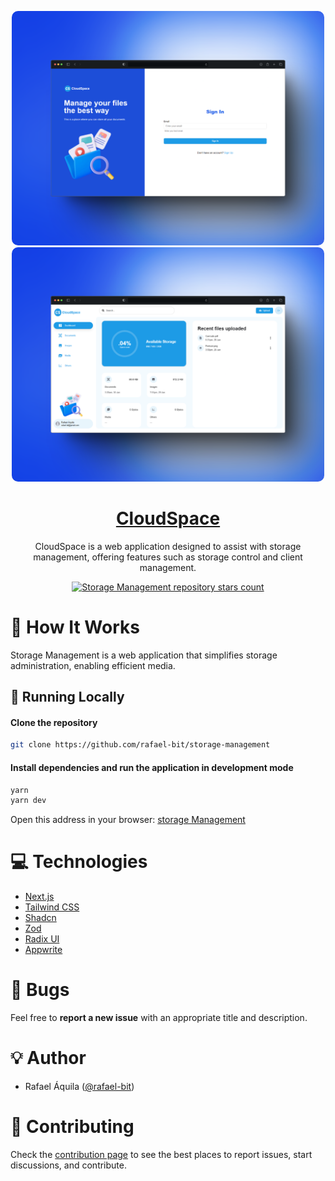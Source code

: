 <p align="center">
   <img src="git/Login.png" style="border-radius: 10px;" width="500"/>
   <img src="git/Dashboard.png" style="border-radius: 10px;" width="500"/>
</p>

<h1 align="center">
    <a href="#">CloudSpace</a>
</h1>

<p align="center">
    CloudSpace is a web application designed to assist with storage management, offering features such as storage control and client management.
</p>
<p align="center">
  <a href="https://github.com/rafael-bit/storage-management">
  	<img src="https://img.shields.io/github/stars/rafael-bit/storage-management?label=rafael-bit%2Fstorage-management" alt="Storage Management repository stars count" />
  </a>
</p>

# 🚀 How It Works

Storage Management is a web application that simplifies storage administration, enabling efficient media.

## 👷 Running Locally

#### Clone the repository

```bash
git clone https://github.com/rafael-bit/storage-management
```

#### Install dependencies and run the application in development mode

```bash
yarn
yarn dev
```

Open this address in your browser: [storage Management](http://localhost:3000/)

# 💻 Technologies

- [Next.js](https://nextjs.org/)
- [Tailwind CSS](https://tailwindcss.com/)
- [Shadcn](https://ui.shadcn.com/)
- [Zod](https://zod.dev/)
- [Radix UI](https://www.radix-ui.com/)
- [Appwrite](https://appwrite.io/)

# 🚩 Bugs

Feel free to **report a new issue** with an appropriate title and description.

# 💡 Author

- Rafael Áquila ([@rafael-bit](https://github.com/rafael-bit))

# 🔧 Contributing

Check the [contribution page](https://github.com/rafael-bit/storage-management/) to see the best places to report issues, start discussions, and contribute.
